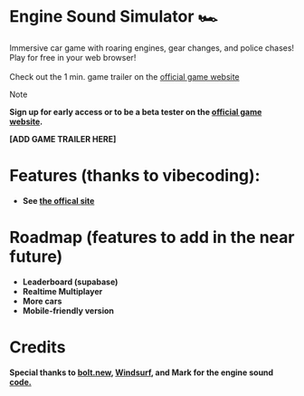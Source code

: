 # Engine Sound Simulator 🏎️
Immersive car game with roaring engines, gear changes, and police chases! Play for free in your web browser! <br><br>
Check out the 1 min. game trailer on the [official game website](https://nat3058.github.io/Engine-Sound-Simulator-Game/)
> [!NOTE]
> <b> Sign up for early access or to be a beta tester on the [official game website](https://nat3058.github.io/Engine-Sound-Simulator-Game/). <b>

[ADD GAME TRAILER HERE]
# Features (thanks to vibecoding):
* See [the offical site](https://nat3058.github.io/Engine-Sound-Simulator-Game/)
# Roadmap (features to add in the near future)
* Leaderboard (supabase)
* Realtime Multiplayer 
* More cars
* Mobile-friendly version

# Credits
Special thanks to [bolt.new](https://bolt.new/), [Windsurf](https://windsurf.com/editor), and Mark for the engine sound [code.](https://github.com/markeasting/engine-audio)
